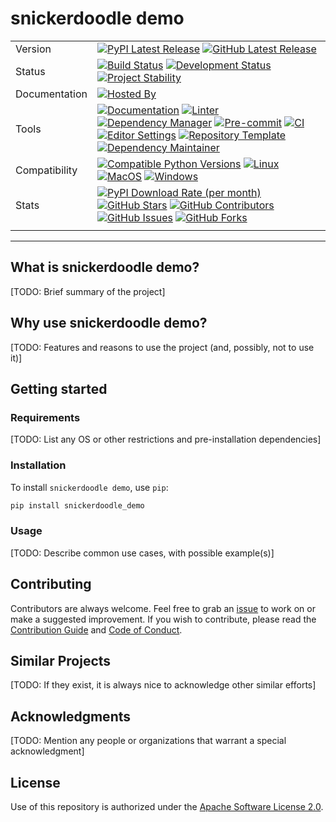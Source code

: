 # snickerdoodle demo

| | |
| --- | --- |
| Version | [![PyPI Latest Release](https://img.shields.io/pypi/v/snickerdoodle-demo.svg?style=for-the-badge&color=steelblue&label=PyPI&logo=PyPI&logoColor=yellow)](https://pypi.org/project/snickerdoodle-demo/) [![GitHub Latest Release](https://img.shields.io/github/v/tag/WithPrecedent/snickerdoodle_demo?style=for-the-badge&color=navy&label=GitHub&logo=github)](https://github.com/WithPrecedent/snickerdoodle_demo/releases)
| Status | [![Build Status](https://img.shields.io/github/actions/workflow/status/WithPrecedent/snickerdoodle_demo/ci.yml?branch=main&style=for-the-badge&color=cadetblue&label=Tests&logo=pytest)](https://github.com/WithPrecedent/snickerdoodle_demo/actions/workflows/ci.yml?query=branch%3Amain) [![Development Status](https://img.shields.io/badge/Development-Active-seagreen?style=for-the-badge&logo=git)](https://www.repostatus.org/#active) [![Project Stability](https://img.shields.io/pypi/status/snickerdoodle-demo?style=for-the-badge&logo=pypi&label=Stability&logoColor=yellow)](https://pypi.org/project/snickerdoodle_demo/)
| Documentation | [![Hosted By](https://img.shields.io/badge/Hosted_by-Github_Pages-blue?style=for-the-badge&color=navy&logo=github)](https://WithPrecedent.github.io/snickerdoodle_demo)
| Tools | [![Documentation](https://img.shields.io/badge/MkDocs-magenta?style=for-the-badge&color=deepskyblue&logo=markdown&labelColor=gray)](https://squidfunk.github.io/mkdocs-material/) [![Linter](https://img.shields.io/endpoint?style=for-the-badge&url=https://raw.githubusercontent.com/charliermarsh/Ruff/main/assets/badge/v2.json)](https://github.com/astral-sh/Ruff) [![Dependency Manager](https://img.shields.io/badge/PDM-mediumpurple?style=for-the-badge&logo=affinity&labelColor=gray)](https://PDM.fming.dev) [![Pre-commit](https://img.shields.io/badge/pre--commit-darkolivegreen?style=for-the-badge&logo=pre-commit&logoColor=white&labelColor=gray)](https://github.com/TezRomacH/python-package-template/blob/master/.pre-commit-config.yaml) [![CI](https://img.shields.io/badge/GitHub_Actions-navy?style=for-the-badge&logo=githubactions&labelColor=gray&logoColor=white)](https://github.com/features/actions) [![Editor Settings](https://img.shields.io/badge/Editor_Config-paleturquoise?style=for-the-badge&logo=editorconfig&labelColor=gray)](https://editorconfig.org/) [![Repository Template](https://img.shields.io/badge/snickerdoodle-bisque?style=for-the-badge&logo=cookiecutter&labelColor=gray)](https://www.github.com/WithPrecedent/snickerdoodle_demo) [![Dependency Maintainer](https://img.shields.io/badge/dependabot-navy?style=for-the-badge&logo=dependabot&logoColor=white&labelColor=gray)](https://github.com/dependabot)
| Compatibility | [![Compatible Python Versions](https://img.shields.io/pypi/pyversions/snickerdoodle-demo?style=for-the-badge&color=steelblue&label=Python&logo=python&logoColor=yellow)](https://pypi.python.org/pypi/snickerdoodle_demo/) [![Linux](https://img.shields.io/badge/Linux-lightseagreen?style=for-the-badge&logo=linux&labelColor=gray&logoColor=white)](https://www.linux.org/) [![MacOS](https://img.shields.io/badge/MacOS-snow?style=for-the-badge&logo=apple&labelColor=gray)](https://www.apple.com/macos/) [![Windows](https://img.shields.io/badge/windows-blue?style=for-the-badge&logo=Windows&labelColor=gray&color=orangered)](https://www.microsoft.com/en-us/windows?r=1)
| Stats | [![PyPI Download Rate (per month)](https://img.shields.io/pypi/dm/snickerdoodle-demo?style=for-the-badge&color=steelblue&label=Downloads%20💾&logo=pypi&logoColor=yellow)](https://pypi.org/project/snickerdoodle-demo) [![GitHub Stars](https://img.shields.io/github/stars/WithPrecedent/snickerdoodle_demo?style=for-the-badge&color=navy&label=Stars%20⭐&logo=github)](https://github.com/WithPrecedent/snickerdoodle_demo/stargazers) [![GitHub Contributors](https://img.shields.io/github/contributors/WithPrecedent/snickerdoodle_demo?style=for-the-badge&color=navy&label=Contributors%20🙋&logo=github)](https://github.com/WithPrecedent/snickerdoodle_demo/graphs/contributors) [![GitHub Issues](https://img.shields.io/github/issues/WithPrecedent/snickerdoodle_demo?style=for-the-badge&color=navy&label=Issues%20📘&logo=github)](https://github.com/WithPrecedent/snickerdoodle_demo/graphs/contributors) [![GitHub Forks](https://img.shields.io/github/forks/WithPrecedent/snickerdoodle_demo?style=for-the-badge&color=navy&label=Forks%20🍴&logo=github)](https://github.com/WithPrecedent/snickerdoodle_demo/forks)
| | |

-----

## What is snickerdoodle demo?

[TODO: Brief summary of the project]

## Why use snickerdoodle demo?

[TODO: Features and reasons to use the project (and, possibly, not to use it)]

## Getting started

### Requirements

[TODO: List any OS or other restrictions and pre-installation dependencies]

### Installation

To install `snickerdoodle demo`, use `pip`:

```sh
pip install snickerdoodle_demo
```

### Usage

[TODO: Describe common use cases, with possible example(s)]

## Contributing

Contributors are always welcome. Feel free to grab an [issue](https://www.github.com/WithPrecedent/snickerdoodle_demo/issues) to work on or make a suggested improvement. If you wish to contribute, please read the [Contribution Guide](https://www.github.com/WithPrecedent/snickerdoodle_demo/contributing.md) and [Code of Conduct](https://www.github.com/WithPrecedent/snickerdoodle_demo/code_of_conduct.md).

## Similar Projects

[TODO: If they exist, it is always nice to acknowledge other similar efforts]

## Acknowledgments

[TODO: Mention any people or organizations that warrant a special acknowledgment]

## License

Use of this repository is authorized under the [Apache Software License 2.0](https://www.github.com/WithPrecedent/snickerdoodle_demo/blog/main/LICENSE).
